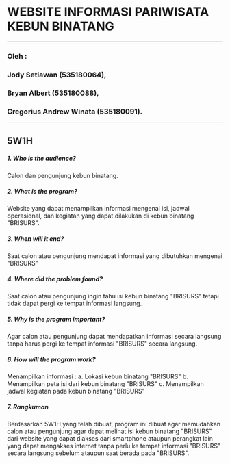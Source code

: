 # WEBSITE INFORMASI PARIWISATA KEBUN BINATANG
---
### Oleh : 
### Jody Setiawan (535180064), 
### Bryan Albert (535180088), 
### Gregorius Andrew Winata (535180091). 
---
## 5W1H
##### 1. Who is the audience?
Calon dan pengunjung kebun binatang.
##### 2. What is the program?
Website yang dapat menampilkan informasi mengenai isi, jadwal operasional, dan kegiatan yang dapat dilakukan di kebun binatang "BRISURS".
##### 3. When will it end?
Saat calon atau pengunjung mendapat informasi yang dibutuhkan mengenai "BRISURS"
##### 4. Where did the problem found?
Saat calon atau pengunjung ingin tahu isi kebun binatang "BRISURS" tetapi tidak dapat pergi ke tempat informasi langsung.
##### 5. Why is the program important?
Agar calon atau pengunjung dapat mendapatkan informasi secara langsung tanpa harus pergi ke tempat informasi "BRISURS" secara langsung.
##### 6. How will the program work?
Menampilkan informasi :
	a. Lokasi kebun binatang "BRISURS"
	b. Menampilkan peta isi dari kebun binatang "BRISURS"
	c. Menampilkan jadwal kegiatan pada kebun binatang "BRISURS"
##### 7. Rangkuman
Berdasarkan 5W1H yang telah dibuat, program ini dibuat agar memudahkan calon atau pengunjung agar dapat melihat isi kebun binatang "BRISURS" dari website yang dapat diakses dari smartphone ataupun perangkat lain yang dapat mengakses internet tanpa perlu ke tempat informasi "BRISURS" secara langsung sebelum ataupun saat berada pada "BRISURS".
